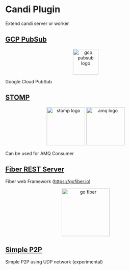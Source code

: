 # Candi Plugin

Extend candi server or worker

## [GCP PubSub](https://github.com/agungdwiprasetyo/candi-plugin/tree/master/gcppubsub)

<p align="center">
<img src="https://storage.googleapis.com/agungdp/static/logo/google-cloud-pub-sub.svg" width="80" alt="gcp pubsub logo" />
</p>

Google Cloud PubSub

## [STOMP](https://github.com/agungdwiprasetyo/candi-plugin/tree/master/stomp-broker)

<p align="center">
<img src="https://storage.googleapis.com/agungdp/static/logo/stomp.png" width="120" alt="stomp logo" />
<img src="https://storage.googleapis.com/agungdp/static/logo/amq.png" width="120" alt="amq logo" />
</p>

Can be used for AMQ Consumer

## [Fiber REST Server](https://github.com/agungdwiprasetyo/candi-plugin/tree/master/fiber_rest)

Fiber web Framework (https://gofiber.io)

<p align="center">
<img src="https://raw.githubusercontent.com/gofiber/docs/master/static/fiber_v2_logo.svg" width="150" alt="go fiber" />
</p>

## [Simple P2P](https://github.com/agungdwiprasetyo/candi-plugin/tree/master/p2p)

Simple P2P using UDP network (experimental)

